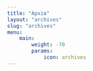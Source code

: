 ```yaml
---
title: "Архів"
layout: "archives"
slug: "archives"
menu:
    main:
        weight: -70
        params: 
            icon: archives
---
```

